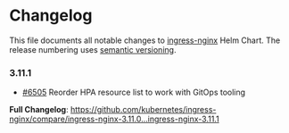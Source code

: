 <!-- SPDX-License-Identifier: Apache-2.0 -->

# Changelog

This file documents all notable changes to [ingress-nginx](https://github.com/kubernetes/ingress-nginx) Helm Chart. The release numbering uses [semantic versioning](http://semver.org).

### 3.11.1

* [#6505](https://github.com/kubernetes/ingress-nginx/pull/6505) Reorder HPA resource list to work with GitOps tooling

**Full Changelog**: https://github.com/kubernetes/ingress-nginx/compare/ingress-nginx-3.11.0...ingress-nginx-3.11.1
